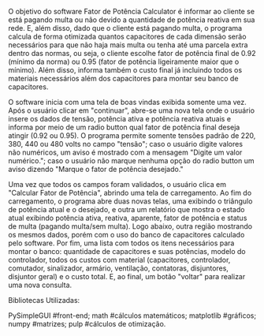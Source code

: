 O objetivo do software Fator de Potência Calculator é informar ao cliente se está pagando multa ou não devido a quantidade de potência reativa em sua rede. E, além disso, dado que o cliente está pagando multa, o programa calcula de forma otimizada quantos capacitores de cada dimensão serão necessários para que não haja mais multa ou tenha até uma parcela extra dentro das normas, ou seja, o cliente escolhe fator de potência final de 0.92 (mínimo da norma) ou 0.95 (fator de potência ligeiramente maior que o mínimo). Além disso, informa também o custo final já incluindo todos os materiais necessários além dos capacitores para montar seu banco de capacitores.

O software inicia com uma tela de boas vindas exibida somente uma vez. Após o usuário clicar em "continuar", abre-se uma nova tela onde o usuário insere os dados de tensão, potência ativa e potência reativa atuais e informa por meio de um radio button qual fator de potência final deseja atingir (0.92 ou 0.95). O programa permite somente tensões padrão de 220, 380, 440 ou 480 volts no campo "tensão"; caso o usuário digite valores não numéricos, um aviso é mostrado com a mensagem "Digite um valor numérico."; caso o usuário não marque nenhuma opção do radio button um aviso dizendo "Marque o fator de potência desejado."

Uma vez que todos os campos foram validados, o usuário clica em "Calcular Fator de Potência", abrindo uma tela de carregamento. Ao fim do carregamento, o programa abre duas novas telas, uma exibindo o triângulo de potência atual e o desejado, e outra um relatório que mostra o estado atual exibindo potência ativa, reativa, aparente, fator de potência e status de multa (pagando multa/sem multa). Logo abaixo, outra região mostrando os mesmos dados, porém com o uso do banco de capacitores calculado pelo software. Por fim, uma lista com todos os itens necessários para montar o banco: quantidade de capacitores e suas potências, modelo do controlador, todos os custos com material (capacitores, controlador, comutador, sinalizador, armário, ventilação, contatoras, disjuntores, disjuntor geral) e o custo total. E, ao final, um botão "voltar" para realizar uma nova consulta.

Bibliotecas Utilizadas: 

PySimpleGUI #front-end;    math #cálculos matemáticos;    matplotlib #gráficos;    numpy #matrizes;    pulp #cálculos de otimização. 
